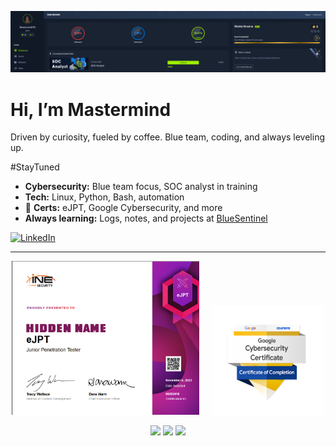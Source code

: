 <p align="center">
  <img src="progress.png" alt="HTB SOC Analyst Progress" width="3000"/>
</p>

# Hi, I’m Mastermind

Driven by curiosity, fueled by coffee. Blue team, coding, and always leveling up. 

#StayTuned

- **Cybersecurity:** Blue team focus, SOC analyst in training
- **Tech:** Linux, Python, Bash, automation
- 🏅 **Certs:** eJPT, Google Cybersecurity, and more
- **Always learning:** Logs, notes, and projects at [BlueSentinel](https://github.com/TheMastermindPT/BlueSentinel)

[![LinkedIn](https://img.shields.io/badge/LinkedIn-0077B5?logo=linkedin&logoColor=white)](https://www.linkedin.com/in/pedromesquitacunha/)

---

<p align="center">
  <img src="eJPT Cert.png" alt="eJPT Certified" width="300"/>
  &nbsp; &nbsp;
  <img src="CyberGoogle.png" alt="Google Cybersecurity Certificate" width="180"/>
</p>

<p align="center">
  <img src="https://img.shields.io/badge/Linux-000?logo=linux&logoColor=fff&style=flat-square"/>
  <img src="https://img.shields.io/badge/Python-3670A0?logo=python&logoColor=fff&style=flat-square"/>
  <img src="https://img.shields.io/badge/Bash-4EAA25?logo=gnubash&logoColor=fff&style=flat-square"/>
</p>
